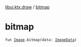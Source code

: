 [libui.ktx.draw](README.md) / [bitmap](bitmap.md)

# bitmap

`fun `[`Image`](-image/README.md)`.bitmap(data: `[`ImageData`](-image-data/README.md)`)`
